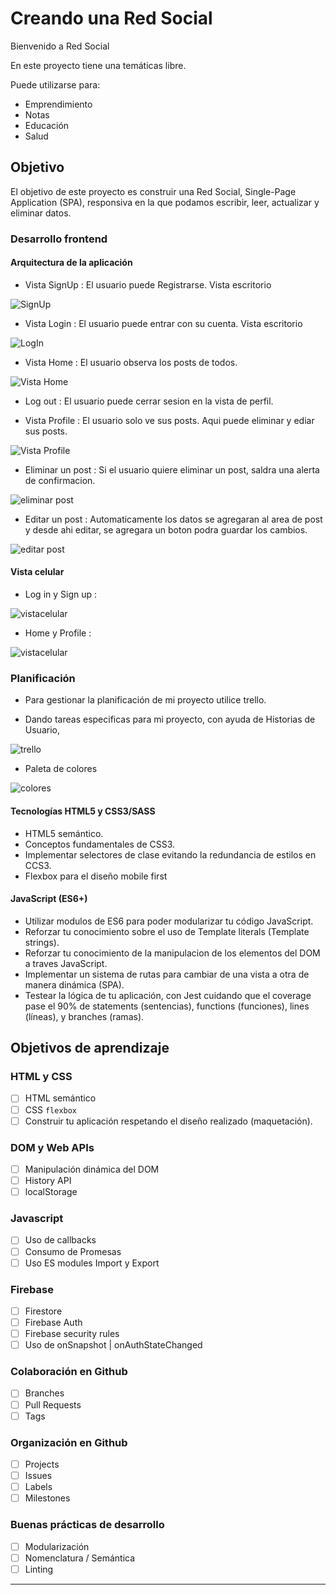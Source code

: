 # Creando una Red Social

Bienvenido a Red Social

En este proyecto tiene una temáticas libre.

Puede utilizarse para:

- Emprendimiento
- Notas
- Educación
- Salud


## Objetivo

El objetivo de este proyecto es construir una Red Social, Single-Page Application (SPA), responsiva en la que podamos escribir, leer, actualizar y eliminar datos.


### Desarrollo frontend

#### Arquitectura de la aplicación

- Vista SignUp :
El usuario puede Registrarse.
Vista escritorio

![SignUp](https://raw.githubusercontent.com/MonseSalasVi/GDL004-social-network/monse-/src/img/signup.png) 


- Vista Login :
El usuario puede entrar con su cuenta.
Vista escritorio

 ![LogIn](https://raw.githubusercontent.com/MonseSalasVi/GDL004-social-network/monse-/src/img/login.png)  
 

- Vista Home :
El usuario observa los posts de todos.

![Vista Home](https://raw.githubusercontent.com/MonseSalasVi/GDL004-social-network/monse-/src/img/home.png)

- Log out :
El usuario puede cerrar sesion en la vista de perfil.

- Vista Profile :
El usuario solo ve sus posts. Aqui puede eliminar y ediar sus posts.

![Vista Profile](https://raw.githubusercontent.com/MonseSalasVi/GDL004-social-network/monse-/src/img/profile.png)

- Eliminar un post :
Si el usuario quiere eliminar un post, saldra una alerta de confirmacion.

![eliminar post](https://raw.githubusercontent.com/MonseSalasVi/GDL004-social-network/monse-/src/img/eliminarpost.png)

- Editar un post :
Automaticamente los datos se agregaran al area de post y desde ahi editar, se agregara un boton podra guardar los cambios.

![editar post](https://raw.githubusercontent.com/MonseSalasVi/GDL004-social-network/monse-/src/img/editarpost.png)


#### Vista celular
- Log in y Sign up :

![vistacelular](https://raw.githubusercontent.com/MonseSalasVi/GDL004-social-network/monse-/src/img/vcsignupin.png)

- Home y Profile :

![vistacelular](https://raw.githubusercontent.com/MonseSalasVi/GDL004-social-network/monse-/src/img/vchomeprofile.png)

### Planificación

* Para gestionar la planificación de mi proyecto utilice trello.

* Dando tareas especificas para mi proyecto, con ayuda de Historias de Usuario,

![trello](https://raw.githubusercontent.com/MonseSalasVi/GDL004-social-network/monse-/src/img/trello.png)

* Paleta de colores

![colores](https://raw.githubusercontent.com/MonseSalasVi/GDL004-social-network/monse-/src/img/paleta%20de%20colores.png)

#### Tecnologías HTML5 y CSS3/SASS

* HTML5 semántico.
* Conceptos fundamentales de CSS3.
* Implementar selectores de clase evitando la redundancia de estilos en CCS3.
* Flexbox para el diseño mobile first

#### JavaScript (ES6+)

* Utilizar modulos de ES6 para poder modularizar tu código JavaScript.
* Reforzar tu conocimiento sobre el uso de Template literals (Template strings).
* Reforzar tu conocimiento de la manipulacion de los elementos del DOM a traves JavaScript.
* Implementar un sistema de rutas para cambiar de una vista a otra de manera dinámica (SPA).
* Testear la lógica de tu aplicación, con Jest cuidando que el coverage pase el 90% de statements (sentencias), functions (funciones), lines (líneas), y branches (ramas).

## Objetivos de aprendizaje

### HTML y CSS

* [ ] HTML semántico
* [ ] CSS `flexbox` 
* [ ] Construir tu aplicación respetando el diseño realizado (maquetación).

### DOM y Web APIs

* [ ] Manipulación dinámica del DOM
* [ ] History API
* [ ] localStorage

### Javascript

* [ ] Uso de callbacks
* [ ] Consumo de Promesas
* [ ] Uso ES modules Import y Export

### Firebase

* [ ] Firestore
* [ ] Firebase Auth
* [ ] Firebase security rules
* [ ] Uso de onSnapshot | onAuthStateChanged

### Colaboración en Github

* [ ] Branches
* [ ] Pull Requests
* [ ] Tags

### Organización en Github

* [ ] Projects
* [ ] Issues
* [ ] Labels
* [ ] Milestones

### Buenas prácticas de desarrollo

* [ ] Modularización
* [ ] Nomenclatura / Semántica
* [ ] Linting

***

